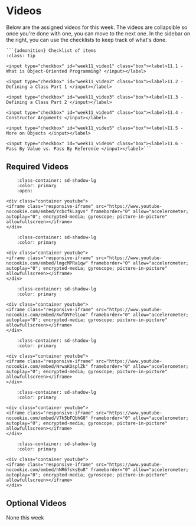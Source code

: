 # Videos

Below are the assigned videos for this week. 
The videos are collapsible so once you're done with one, you can move to the next one.
In the sidebar on the right, you can use the checklists to keep track of what's done.

````{margin}
```{admonition} Checklist of items
:class: tip

<input type="checkbox" id="week11_video1" class="box"><label>11.1 - What is Object-Oriented Programming? </input></label>

<input type="checkbox" id="week11_video2" class="box"><label>11.2 - Defining a Class Part 1 </input></label>

<input type="checkbox" id="week11_video3" class="box"><label>11.3 - Defining a Class Part 2 </input></label>

<input type="checkbox" id="week11_video4" class="box"><label>11.4 - Constructor Arguments </input></label>

<input type="checkbox" id="week11_video5" class="box"><label>11.5 - More on Objects </input></label>

<input type="checkbox" id="week11_video6" class="box"><label>11.6 - Pass By Value vs. Pass By Reference </input></label>```
````

## Required Videos


```{dropdown} 11.1 - What is Object-Oriented Programming?
    :class-container: sd-shadow-lg
    :color: primary
    :open:

<div class="container youtube">
<iframe class="responsive-iframe" src="https://www.youtube-nocookie.com/embed/YcbcfkLzgvs" frameborder="0" allow="accelerometer; autoplay="0"; encrypted-media; gyroscope; picture-in-picture" allowfullscreen></iframe>
</div>
```

```{dropdown} 11.2 - Defining a Class Part 1
    :class-container: sd-shadow-lg
    :color: primary

<div class="container youtube">
<iframe class="responsive-iframe" src="https://www.youtube-nocookie.com/embed/lmgcMPRa1qw" frameborder="0" allow="accelerometer; autoplay="0"; encrypted-media; gyroscope; picture-in-picture" allowfullscreen></iframe>
</div>
```

```{dropdown} 11.3 - Defining a Class Part 2
    :class-container: sd-shadow-lg
    :color: primary

<div class="container youtube">
<iframe class="responsive-iframe" src="https://www.youtube-nocookie.com/embed/XwfOVFelLoo" frameborder="0" allow="accelerometer; autoplay="0"; encrypted-media; gyroscope; picture-in-picture" allowfullscreen></iframe>
</div>
```

```{dropdown} 11.4 - Constructor Arguments
    :class-container: sd-shadow-lg
    :color: primary

<div class="container youtube">
<iframe class="responsive-iframe" src="https://www.youtube-nocookie.com/embed/NrwaKOsplZk" frameborder="0" allow="accelerometer; autoplay="0"; encrypted-media; gyroscope; picture-in-picture" allowfullscreen></iframe>
</div>
```

```{dropdown} 11.5 - More on Objects
    :class-container: sd-shadow-lg
    :color: primary

<div class="container youtube">
<iframe class="responsive-iframe" src="https://www.youtube-nocookie.com/embed/V7k5bFQbhG0" frameborder="0" allow="accelerometer; autoplay="0"; encrypted-media; gyroscope; picture-in-picture" allowfullscreen></iframe>
</div>
```

```{dropdown} 11.6 - Pass By Value vs. Pass By Reference
    :class-container: sd-shadow-lg
    :color: primary

<div class="container youtube">
<iframe class="responsive-iframe" src="https://www.youtube-nocookie.com/embed/hNR6fsksEu8" frameborder="0" allow="accelerometer; autoplay="0"; encrypted-media; gyroscope; picture-in-picture" allowfullscreen></iframe>
</div>
```

## Optional Videos

None this week